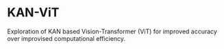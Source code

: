 # KAN-ViT
Exploration of KAN based Vision-Transformer (ViT) for improved accuracy over improvised computational efficiency.
